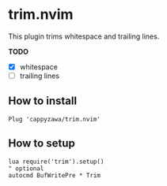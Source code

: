 # trim.nvim

This plugin trims whitespace and trailing lines.

**TODO**

- [x] whitespace
- [ ] trailing lines

## How to install

```vim
Plug 'cappyzawa/trim.nvim'
```

## How to setup

```vim
lua require('trim').setup()
" optional
autocmd BufWritePre * Trim
```
